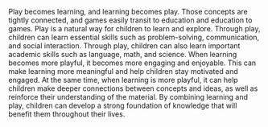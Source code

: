 Play becomes learning, and learning becomes play. Those concepts are tightly connected, and games easily transit to education and education to games. Play is a natural way for children to learn and explore. Through play, children can learn essential skills such as problem-solving, communication, and social interaction. Through play, children can also learn important academic skills such as language, math, and science. When learning becomes more playful, it becomes more engaging and enjoyable. This can make learning more meaningful and help children stay motivated and engaged. At the same time, when learning is more playful, it can help children make deeper connections between concepts and ideas, as well as reinforce their understanding of the material. By combining learning and play, children can develop a strong foundation of knowledge that will benefit them throughout their lives.